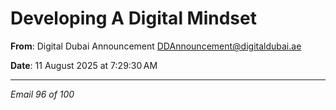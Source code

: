 # Developing A Digital Mindset

**From**: Digital Dubai Announcement <DDAnnouncement@digitaldubai.ae>

**Date**: 11 August 2025 at 7:29:30 AM

---

*Email 96 of 100*
